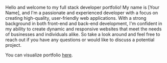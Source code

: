 Hello and welcome to my full stack developer portfolio! My name is [Your Name], and I'm a passionate and experienced developer with a focus on creating high-quality, user-friendly web applications. With a strong background in both front-end and back-end development, I'm confident in my ability to create dynamic and responsive websites that meet the needs of businesses and individuals alike. So take a look around and feel free to reach out if you have any questions or would like to discuss a potential project.

You can visualize portfolio <a href="https://htmlpreview.github.io/?https://github.com/DarkGhoust/Portfolio/blob/main/index.html" target="_blank">here</a>.
